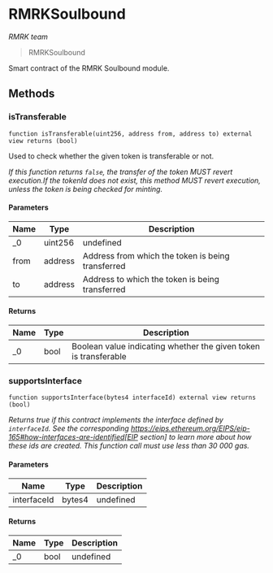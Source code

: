 # RMRKSoulbound

*RMRK team*

> RMRKSoulbound

Smart contract of the RMRK Soulbound module.



## Methods

### isTransferable

```solidity
function isTransferable(uint256, address from, address to) external view returns (bool)
```

Used to check whether the given token is transferable or not.

*If this function returns `false`, the transfer of the token MUST revert execution.If the tokenId does not exist, this method MUST revert execution, unless the token is being checked for  minting.*

#### Parameters

| Name | Type | Description |
|---|---|---|
| _0 | uint256 | undefined |
| from | address | Address from which the token is being transferred |
| to | address | Address to which the token is being transferred |

#### Returns

| Name | Type | Description |
|---|---|---|
| _0 | bool | Boolean value indicating whether the given token is transferable |

### supportsInterface

```solidity
function supportsInterface(bytes4 interfaceId) external view returns (bool)
```



*Returns true if this contract implements the interface defined by `interfaceId`. See the corresponding https://eips.ethereum.org/EIPS/eip-165#how-interfaces-are-identified[EIP section] to learn more about how these ids are created. This function call must use less than 30 000 gas.*

#### Parameters

| Name | Type | Description |
|---|---|---|
| interfaceId | bytes4 | undefined |

#### Returns

| Name | Type | Description |
|---|---|---|
| _0 | bool | undefined |





